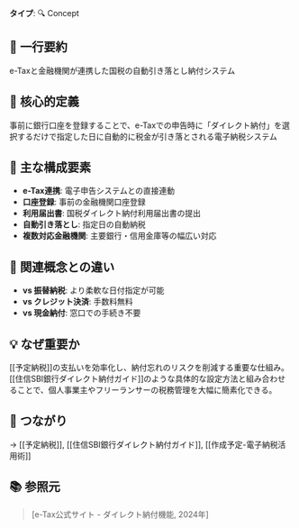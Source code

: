 **タイプ**: 🔍 Concept

## 📝 一行要約
e-Taxと金融機関が連携した国税の自動引き落とし納付システム

## 🎯 核心的定義
事前に銀行口座を登録することで、e-Taxでの申告時に「ダイレクト納付」を選択するだけで指定した日に自動的に税金が引き落とされる電子納税システム

## 🌟 主な構成要素
- **e-Tax連携**: 電子申告システムとの直接連動
- **口座登録**: 事前の金融機関口座登録
- **利用届出書**: 国税ダイレクト納付利用届出書の提出
- **自動引き落とし**: 指定日の自動納税
- **複数対応金融機関**: 主要銀行・信用金庫等の幅広い対応

## 🔄 関連概念との違い
- **vs 振替納税**: より柔軟な日付指定が可能
- **vs クレジット決済**: 手数料無料
- **vs 現金納付**: 窓口での手続き不要

## 💡 なぜ重要か
[[予定納税]]の支払いを効率化し、納付忘れのリスクを削減する重要な仕組み。[[住信SBI銀行ダイレクト納付ガイド]]のような具体的な設定方法と組み合わせることで、個人事業主やフリーランサーの税務管理を大幅に簡素化できる。

## 🔗 つながり
→ [[予定納税]], [[住信SBI銀行ダイレクト納付ガイド]], [[作成予定-電子納税活用術]]

## 📚 参照元
> [e-Tax公式サイト - ダイレクト納付機能, 2024年]